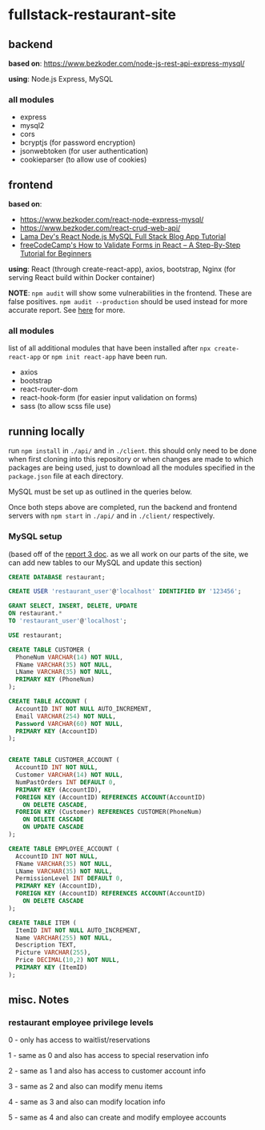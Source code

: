 # fullstack-restaurant-site

## backend

**based on**: https://www.bezkoder.com/node-js-rest-api-express-mysql/

**using**: Node.js Express, MySQL

### all modules
 - express
 - mysql2
 - cors
 - bcryptjs (for password encryption)
 - jsonwebtoken (for user authentication)
 - cookieparser (to allow use of cookies)

## frontend

**based on**:
 - https://www.bezkoder.com/react-node-express-mysql/
 - https://www.bezkoder.com/react-crud-web-api/
 - [Lama Dev's React Node.js MySQL Full Stack Blog App Tutorial](https://youtu.be/0aPLk2e2Z3g?si=2YauU5U6pDdNQLMi)
 - [freeCodeCamp's How to Validate Forms in React – A Step-By-Step Tutorial for Beginners](https://www.freecodecamp.org/news/how-to-validate-forms-in-react/)

**using**: React (through create-react-app), axios, bootstrap,
Nginx (for serving React build within Docker container)

**NOTE**: `npm audit` will show some vulnerabilities in the frontend.
These are false positives. `npm audit --production` should be used instead for
more accurate report.
See [here](https://github.com/facebook/create-react-app/issues/11174#issue-935928547) for more.

### all modules
list of all additional modules that have been installed after
`npx create-react-app` or `npm init react-app` have been run.
 - axios
 - bootstrap
 - react-router-dom
 - react-hook-form (for easier input validation on forms)
 - sass (to allow scss file use)

## running locally

run `npm install` in `./api/` and in `./client`. this should only need to be done
when first cloning into this repository or when changes are made to which packages
are being used, just to download all the modules specified in the `package.json` file at
each directory.

MySQL must be set up as outlined in the queries below.

Once both steps above are completed, run the backend and frontend servers with
`npm start` in `./api/` and in `./client/` respectively.

### MySQL setup

(based off of the
[report 3 doc](https://docs.google.com/document/d/1NEaz9-x3zibC6JoXMWk7hkskMsiuFcdolJ_BZYOd248/edit?usp=sharing).
as we all work on our parts of the site, we can add new tables to our MySQL and
update this section)

```sql
CREATE DATABASE restaurant;

CREATE USER 'restaurant_user'@'localhost' IDENTIFIED BY '123456';

GRANT SELECT, INSERT, DELETE, UPDATE
ON restaurant.*
TO 'restaurant_user'@'localhost';

USE restaurant;

CREATE TABLE CUSTOMER (
  PhoneNum VARCHAR(14) NOT NULL,
  FName VARCHAR(35) NOT NULL,
  LName VARCHAR(35) NOT NULL,
  PRIMARY KEY (PhoneNum)
);

CREATE TABLE ACCOUNT (
  AccountID INT NOT NULL AUTO_INCREMENT,
  Email VARCHAR(254) NOT NULL,
  Password VARCHAR(60) NOT NULL,
  PRIMARY KEY (AccountID)
);


CREATE TABLE CUSTOMER_ACCOUNT (
  AccountID INT NOT NULL,
  Customer VARCHAR(14) NOT NULL,
  NumPastOrders INT DEFAULT 0,
  PRIMARY KEY (AccountID),
  FOREIGN KEY (AccountID) REFERENCES ACCOUNT(AccountID)
    ON DELETE CASCADE,
  FOREIGN KEY (Customer) REFERENCES CUSTOMER(PhoneNum)
    ON DELETE CASCADE
    ON UPDATE CASCADE
);

CREATE TABLE EMPLOYEE_ACCOUNT (
  AccountID INT NOT NULL,
  FName VARCHAR(35) NOT NULL,
  LName VARCHAR(35) NOT NULL,
  PermissionLevel INT DEFAULT 0,
  PRIMARY KEY (AccountID),
  FOREIGN KEY (AccountID) REFERENCES ACCOUNT(AccountID)
    ON DELETE CASCADE
);

CREATE TABLE ITEM (
  ItemID INT NOT NULL AUTO_INCREMENT,
  Name VARCHAR(255) NOT NULL,
  Description TEXT,
  Picture VARCHAR(255),
  Price DECIMAL(10,2) NOT NULL,
  PRIMARY KEY (ItemID)
);
```

## misc. Notes

### restaurant employee privilege levels

0 - only has access to waitlist/reservations

1 - same as 0 and also has access to special reservation info

2 - same as 1 and also has access to customer account info

3 - same as 2 and also can modify menu items

4 - same as 3 and also can modify location info

5 - same as 4 and also can create and modify employee accounts